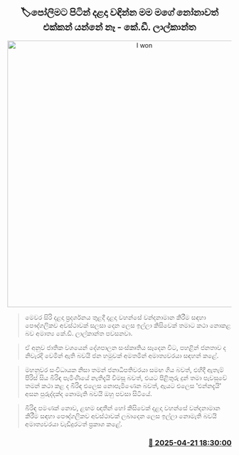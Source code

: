 <p align='center'><b><h2 align='center' title='I won't even take my wife with me to worship the Tooth Relic outside the queue - K.D. Lalkantha'>🏷පෝලිමට පිටින් දළදා වඳින්න මම මගේ නෝනාවත් එක්කන් යන්නේ නෑ - කේ.ඩී. ලාල්කාන්ත</h2></b></p>
<p align='center'><img src='https://helakuru.sgp1.cdn.digitaloceanspaces.com/esana/images/lib/kd-lalkantha-minister-media.jpg' width='600' alt='I won't even take my wife with me to worship the Tooth Relic outside the queue - K.D. Lalkantha'></p>

> මෙවර සිරි දළදා ප්‍රදර්ශනය තුළදී දළදා වහන්සේ වන්දනාමාන කිරීම සඳහා පෞද්ගලිකව අවස්ථාවක් සලසා දෙන ලෙස ඉල්ලා කිසිවෙක් තමාට කථා නොකළ බව අමාත්‍ය කේ.ඩී. ලාල්කාන්ත පවසනවා.

> ඒ අනුව ජාතික වශයෙන් දේශපාලන සංස්කෘතිය සෑදෙන විට, පහළින් ජනතාව ද නිවැරදි වෙමින් ඇති බවයි ජන හමුවක් අමතමින් අමාත්‍යවරයා සඳහන් කළේ.

> මහනුවර සංවිධායක නිසා තමන් ජනාධිපතිවරයා සමඟ ගිය බවත්, එහිදී ඇතැම් පිරිස් සිය බිරිඳ පැමිණියේ නැතිදැයි විමසූ බවත්, එයට පිළිතුරු දුන් තමා පැවසුවේ තමන් කථා කළ ද බිරිඳ එලෙස නොපැමිණෙන බවත්, ඇයට එලෙස 'එන්නදැයි' අසන පුරුද්දක්ද නොමැති බවයි ඔහු පවසා සිටියේ.

> බිරිඳ පමණක් නොව, ළඟම ඥාතීන් හෝ කිසිවෙක් දළදා වහන්සේ වන්දනාමාන කිරීම සඳහා පෞද්ගලිකව අවස්ථාවක් ලබාදෙන ලෙස ඉල්ලා නොමැති බවයි අමාත්‍යවරයා වැඩිදුරටත් ප්‍රකාශ කළේ.



<h3 align='right'><a href='https://www.helakuru.lk/esana/p/109388/'>📅 2025-04-21 18:30:00</a></h3>
